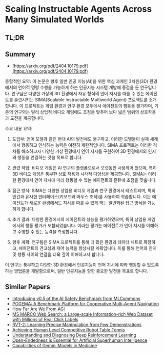 # Scaling Instructable Agents Across Many Simulated Worlds
## TL;DR
## Summary
- [https://arxiv.org/pdf/2404.10179.pdf](https://arxiv.org/pdf/2404.10179.pdf)

종합적인 요약:
이 논문은 향후 일반 인공 지능(AI)을 위한 핵심 과제인 3차원(3D) 환경에서의 언어적 명령 수행을 가능하게 하는 인공지능 시스템 개발에 중점을 둔 연구입니다. 연구팀은 다양한 가상의 3D 환경에서 자유 형식의 언어 지시를 따를 수 있는 에이전트를 훈련시키는 SIMA(Scalable Instructable Multiworld Agent) 프로젝트를 소개합니다. 이 프로젝트는 게임 환경과 연구 환경 모두에서 에이전트의 행동을 평가하며, 기존의 연구와는 달리 상업적 비디오 게임에도 초점을 맞추어 보다 넓은 범위의 상호작용과 도전을 제공합니다.

주요 내용 요약:
1. 도입부: 언어 모델과 같은 현대 AI의 발전에도 불구하고, 이러한 모델들이 실제 세계에서 행동하고 인식하는 능력은 여전히 제한적입니다. SIMA 프로젝트는 이러한 격차를 해소하고자 다양한 가상 환경에서 언어 지시를 구현하여 3D 환경에서의 인지와 행동을 연결하는 것을 목표로 합니다.

2. 관련 작업: 비디오 게임은 AI 연구의 플랫폼으로서 오랫동안 사용되어 왔으며, 특히 3D 비디오 게임은 풍부한 상호 작용과 시각적 다양성을 제공합니다. SIMA는 이러한 환경에서 언어 지시에 따라 행동할 수 있는 에이전트의 훈련에 초점을 맞춥니다.

3. 접근 방식: SIMA는 다양한 상업용 비디오 게임과 연구 환경에서 테스트되며, 특히 인간과 유사한 인터페이스(키보드와 마우스 조작)를 사용하여 학습합니다. 이는 에이전트가 새로운 환경에서도 지시를 따를 수 있게 하는 일반화된 접근 방식을 가능하게 합니다.

4. 초기 결과: 다양한 환경에서의 에이전트의 성능을 평가하였으며, 특히 상업용 게임에서의 행동 평가가 포함되었습니다. 이러한 평가는 에이전트가 언어 지시를 이해하고 수행할 수 있는 능력을 측정합니다.

5. 향후 계획: 연구팀은 SIMA 프로젝트를 통해 더 많은 환경과 데이터 세트로 확장하고, 에이전트의 견고성과 제어 능력을 향상시킬 계획입니다. 이를 통해 언어와 인지 및 행동 사이의 연결을 더욱 깊이 이해하고자 합니다.

이 연구는 풍부하고 다양한 3D 환경에서 인공지능이 언어 지시에 따라 행동할 수 있도록 하는 방법론을 개발함으로써, 일반 인공지능을 향한 중요한 발전을 목표로 합니다.

## Similar Papers
- [Introducing v0.5 of the AI Safety Benchmark from MLCommons](2404.12241.md)
- [POGEMA: A Benchmark Platform for Cooperative Multi-Agent Navigation](2407.14931.md)
- [How Far Are We From AGI](2405.10313.md)
- [MS MARCO Web Search: a Large-scale Information-rich Web Dataset with Millions of Real Click Labels](2405.07526.md)
- [RVT-2: Learning Precise Manipulation from Few Demonstrations](2406.08545.md)
- [Achieving Human Level Competitive Robot Table Tennis](2408.03906.md)
- [Understanding and Diagnosing Deep Reinforcement Learning](2406.16979.md)
- [Open-Endedness is Essential for Artificial Superhuman Intelligence](2406.04268.md)
- [Capabilities of Gemini Models in Medicine](2404.18416.md)
